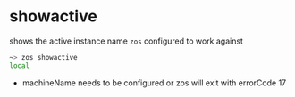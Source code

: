 # showactive

shows the active instance name `zos` configured to work against

```bash
~> zos showactive
local

```
- machineName needs to be configured or zos will exit with errorCode 17